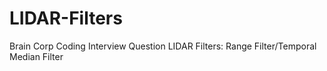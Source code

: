 # LIDAR-Filters
Brain Corp Coding Interview Question
LIDAR Filters: Range Filter/Temporal Median Filter
